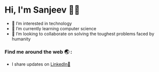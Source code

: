 # Hi, I'm Sanjeev 👋🏽
- 👀 I’m interested in technology
- 🌱 I’m currently learning computer science
- 🦾 I’m looking to collaborate on solving the toughest problems faced by humanity

### Find me around the web 🌏 :
- I share updates on [LinkedIn👀](https://www.linkedin.com/in/sanjeev-r-m/)

<!---
sanjeev-rm/sanjeev-rm is a ✨ special ✨ repository because its `README.md` (this file) appears on your GitHub profile.
You can click the Preview link to take a look at your changes.
--->
